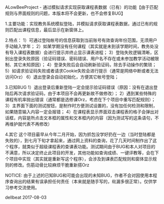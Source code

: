 ALowBeeProject -
通过模拟请求实现获取课程表数据（已有）的功能【由于匹配规则与界面规则的问题，本版本将不会更新，也不会修复BUG】

1.主要功能：实现教务系统模拟登陆，并模拟请求获取课程表数据，通过已有的规则匹配出课程信息，最后显示在新窗体上。

2.特点：
1）可通过登陆帐号的信息获取到当前账号有效查询年份范围，无须用户手动输入学年；
2）如某学期没有任何课程（其实就是未到该学期时间，教务处没有导入课程表数据）会进行提示并终止显示课表进程；
3）登陆失败逻辑清晰，区别出登录失败原因（验证码错误、密码错误、用户名不存在或未参加教学活动被限制、其它未知原因）；
4）登录失败后会自动刷新验证码，除去手动操作的繁琐；
5）如请求验证码失败或者请求Cookie失败会进行提示（通常是网络中断或者无法访问Orz）
6）退出登录会自动初始化，方便其它帐号登陆；

3.已知BUG
1）退出登录后重新登陆一定会提示验证码错误（原因：没有在退出登陆后再次请求验证码，由于本项目不会再更新故不做修改）；
2）遇到某些特殊的课程有机率抛出错误（通常都是选修课Orz，考虑在下个项目中重写匹配规则）；
3）主界面下面的测试按钮，是制作时方便测试设置的，没有加任何检测和限制，如果随意输入内容一定会报错；
4）在课程表显示界面双击课程表的格子会弹出对话框，内容是所点击文本框的属性和文本框内的内容（因为测试写的这条语句，不再维护就代表不再修改）

4.其它
这个项目最早从今年二月开始，因为抓包没学好扔在一边（当时登陆都是失败的），到七月下旬才拿起来，通过网上资料的查询，花了几天时间制作出了这个程序，就类似于超级课程表的查课表功能。测试期间由于BUG和本人对项目的不满意，所以决定终止此项目的开发，其他功能如查询成绩、一键评教等，会在下个项目中实现（其实就是重新写这个程序），会涉及到课表匹配规则和窗体显示规则的修改。伤筋动骨比较麻烦干脆重新搭Orz

NOTICE:
由于上述的已知BUG和可能会出现的未知BUG，作者不会对因使用本程序查询出的结果有误承担任何责任（本来就是随手写的，纰漏多很正常）。仅供学习参考交流使用。

dellbeat
2017-08-03

